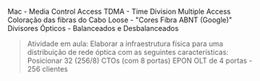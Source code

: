 Mac - Media Control Access
TDMA - Time Division Multiple Access
Coloração das fibras do Cabo Loose - "Cores Fibra ABNT (Google)"
Divisores Ópticos - Balanceados e Desbalanceados

> Atividade em aula:
	Elaborar a infraestrutura física para uma distribuição de rede óptica com as seguintes características:
	Posicionar 32 (256/8) CTOs (com 8 portas)
	EPON
	OLT de 4 portas - 256 clientes
	